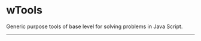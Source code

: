 # wTools

Generic purpose tools of base level for solving problems in Java Script.

_ _ _ _ _ _















































































































